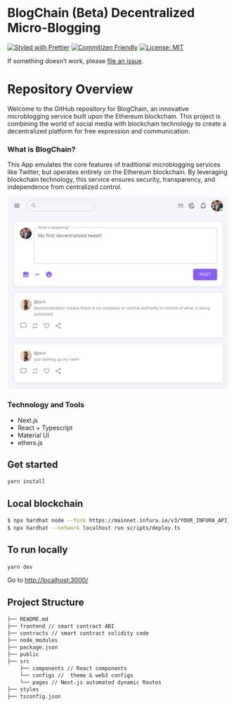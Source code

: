 # BlogChain (Beta) Decentralized Micro-Blogging

[![Styled with Prettier](https://img.shields.io/badge/code_style-prettier-ff69b4.svg)](https://prettier.io) [![Commitizen Friendly](https://img.shields.io/badge/commitizen-friendly-brightgreen.svg)](http://commitizen.github.io/cz-cli/) [![License: MIT](https://img.shields.io/badge/License-MIT-yellow.svg)](https://opensource.org/licenses/MIT)

If something doesn’t work, please [file an issue](https://github.com/nicolqs/BlogChain/issues/new).<br>

# Repository Overview

Welcome to the GitHub repository for BlogChain, an innovative microblogging service built upon the Ethereum blockchain. This project is combining the world of social media with blockchain technology to create a decentralized platform for free expression and communication.

### What is BlogChain?

This App emulates the core features of traditional microblogging services like Twitter, but operates entirely on the Ethereum blockchain. By leveraging blockchain technology, this service ensures security, transparency, and independence from centralized control.

![Dashboard](./public/images/dashboard.png)

### Technology and Tools

- Next.js
- React + Typescript
- Material UI
- ethers.js

## Get started

```sh
yarn install
```

## Local blockchain

```sh
$ npx hardhat node --fork https://mainnet.infura.io/v3/YOUR_INFURA_API_KEY
$ npx hardhat --network localhost run scripts/deploy.ts
```

## To run locally

```sh
yarn dev
```

Go to [http://localhost:3000/](http://localhost:3000/)

## Project Structure

```my-eth-app
├── README.md
├── frontend // smart contract ABI
├── contracts // smart contract solidity code
├── node_modules
├── package.json
├── public
├── src
    ├── components // React components
    └── configs //  theme & web3 configs
    └── pages // Next.js automated dynamic Routes
├── styles
├── tsconfig.json
```
